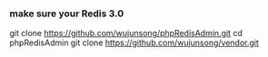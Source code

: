 ### make sure your Redis 3.0
git clone https://github.com/wujunsong/phpRedisAdmin.git
cd phpRedisAdmin
git clone https://github.com/wujunsong/vendor.git